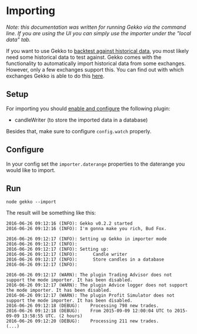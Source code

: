 # Importing

*Note: this documentation was written for running Gekko via the command line. If you are using the UI you can simply use the importer under the "local data" tab.*

If you want to use Gekko to [backtest against historical data](./Backtesting.md), you most likely need some historical data to test against. Gekko comes with the functionality to automatically import historical data from some exchanges. However, only a few exchanges support this. You can find out with which exchanges Gekko is able to do this [here](https://github.com/askmike/gekko#supported-exchanges).

## Setup

For importing you should [enable and configure](./Plugins.md) the following plugin:

 - candleWriter (to store the imported data in a database)

Besides that, make sure to configure `config.watch` properly.

## Configure

In your config set the `importer.daterange` properties to the daterange you would like to import.

## Run

    node gekko --import

The result will be something like this:

    2016-06-26 09:12:16 (INFO): Gekko v0.2.2 started
    2016-06-26 09:12:16 (INFO): I'm gonna make you rich, Bud Fox. 

    2016-06-26 09:12:17 (INFO): Setting up Gekko in importer mode
    2016-06-26 09:12:17 (INFO): 
    2016-06-26 09:12:17 (INFO): Setting up:
    2016-06-26 09:12:17 (INFO):      Candle writer
    2016-06-26 09:12:17 (INFO):      Store candles in a database
    2016-06-26 09:12:17 (INFO): 

    2016-06-26 09:12:17 (WARN): The plugin Trading Advisor does not support the mode importer. It has been disabled.
    2016-06-26 09:12:17 (WARN): The plugin Advice logger does not support the mode importer. It has been disabled.
    2016-06-26 09:12:17 (WARN): The plugin Profit Simulator does not support the mode importer. It has been disabled.
    2016-06-26 09:12:18 (DEBUG):    Processing 798 new trades.
    2016-06-26 09:12:18 (DEBUG):    From 2015-09-09 12:00:04 UTC to 2015-09-09 13:58:55 UTC. (2 hours)
    2016-06-26 09:12:20 (DEBUG):    Processing 211 new trades.
    (...)
